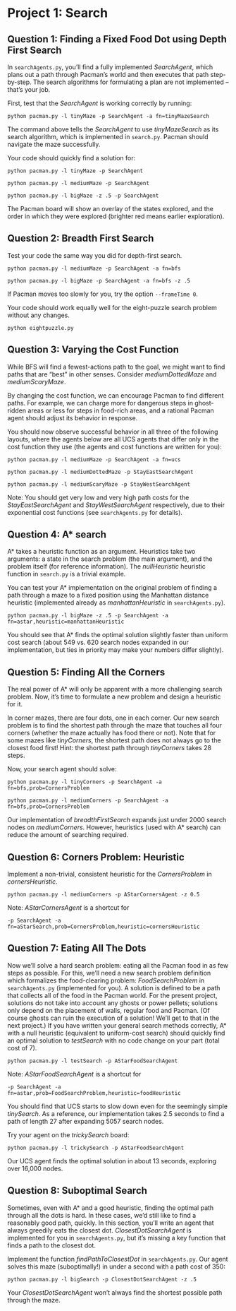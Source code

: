 # Project 1: Search

## Question 1: Finding a Fixed Food Dot using Depth First Search
In `searchAgents.py`, you’ll find a fully implemented _SearchAgent_, which plans out a path through Pacman’s world and then executes that path step-by-step. The search algorithms for formulating a plan are not implemented – that’s your job.

First, test that the _SearchAgent_ is working correctly by running:
```
python pacman.py -l tinyMaze -p SearchAgent -a fn=tinyMazeSearch
```
The command above tells the _SearchAgent_ to use _tinyMazeSearch_ as its search algorithm, which is implemented in `search.py`. Pacman should navigate the maze successfully.

Your code should quickly find a solution for:
```
python pacman.py -l tinyMaze -p SearchAgent
```
```
python pacman.py -l mediumMaze -p SearchAgent
```
```
python pacman.py -l bigMaze -z .5 -p SearchAgent
```
The Pacman board will show an overlay of the states explored, and the order in which they were explored (brighter red means earlier exploration).

## Question 2: Breadth First Search
Test your code the same way you did for depth-first search.
```
python pacman.py -l mediumMaze -p SearchAgent -a fn=bfs
```
```
python pacman.py -l bigMaze -p SearchAgent -a fn=bfs -z .5
```
 If Pacman moves too slowly for you, try the option `--frameTime 0`.
 
 Your code should work equally well for the eight-puzzle search problem without any changes.
 ```
 python eightpuzzle.py
 ```
 
## Question 3: Varying the Cost Function
 While BFS will find a fewest-actions path to the goal, we might want to find paths that are “best” in other senses. Consider _mediumDottedMaze_ and _mediumScaryMaze_.
 
 By changing the cost function, we can encourage Pacman to find different paths. For example, we can charge more for dangerous steps in ghost-ridden areas or less for steps in food-rich areas, and a rational Pacman agent should adjust its behavior in response.
 
 You should now observe successful behavior in all three of the following layouts, where the agents below are all UCS agents that differ only in the cost function they use (the agents and cost functions are written for you):
 ```
 python pacman.py -l mediumMaze -p SearchAgent -a fn=ucs
 ```
 ```
 python pacman.py -l mediumDottedMaze -p StayEastSearchAgent
 ```
 ```
 python pacman.py -l mediumScaryMaze -p StayWestSearchAgent
 ```
 Note: You should get very low and very high path costs for the _StayEastSearchAgent_ and _StayWestSearchAgent_ respectively, due to their exponential cost functions (see `searchAgents.py` for details).
 
## Question 4: A* search
 A* takes a heuristic function as an argument. Heuristics take two arguments: a state in the search problem (the main argument), and the problem itself (for reference information). The _nullHeuristic_ heuristic function in `search.py` is a trivial example.
 
 You can test your A* implementation on the original problem of finding a path through a maze to a fixed position using the Manhattan distance heuristic (implemented already as _manhattanHeuristic_ in `searchAgents.py`).
 ```
 python pacman.py -l bigMaze -z .5 -p SearchAgent -a fn=astar,heuristic=manhattanHeuristic
 ```
You should see that A* finds the optimal solution slightly faster than uniform cost search (about 549 vs. 620 search nodes expanded in our implementation, but ties in priority may make your numbers differ slightly).
 
## Question 5: Finding All the Corners
The real power of A* will only be apparent with a more challenging search problem. Now, it’s time to formulate a new problem and design a heuristic for it.
 
In corner mazes, there are four dots, one in each corner. Our new search problem is to find the shortest path through the maze that touches all four corners (whether the maze actually has food there or not). Note that for some mazes like _tinyCorners_, the shortest path does not always go to the closest food first! Hint: the shortest path through _tinyCorners_ takes 28 steps.
 
 Now, your search agent should solve:
 ```
 python pacman.py -l tinyCorners -p SearchAgent -a fn=bfs,prob=CornersProblem
 ```
 ```
 python pacman.py -l mediumCorners -p SearchAgent -a fn=bfs,prob=CornersProblem
 ```
 Our implementation of _breadthFirstSearch_ expands just under 2000 search nodes on _mediumCorners_. However, heuristics (used with A* search) can reduce the amount of searching required. 
 
## Question 6: Corners Problem: Heuristic
 Implement a non-trivial, consistent heuristic for the _CornersProblem_ in _cornersHeuristic_.
 ```
 python pacman.py -l mediumCorners -p AStarCornersAgent -z 0.5
 ```
 Note: _AStarCornersAgent_ is a shortcut for
 ```
 -p SearchAgent -a fn=aStarSearch,prob=CornersProblem,heuristic=cornersHeuristic
 ```
 
## Question 7: Eating All The Dots
 Now we’ll solve a hard search problem: eating all the Pacman food in as few steps as possible. For this, we’ll need a new search problem definition which formalizes the food-clearing problem: _FoodSearchProblem_ in `searchAgents.py` (implemented for you). A solution is defined to be a path that collects all of the food in the Pacman world. For the present project, solutions do not take into account any ghosts or power pellets; solutions only depend on the placement of walls, regular food and Pacman. (Of course ghosts can ruin the execution of a solution! We’ll get to that in the next project.) If you have written your general search methods correctly, A* with a null heuristic (equivalent to uniform-cost search) should quickly find an optimal solution to _testSearch_ with no code change on your part (total cost of 7).
 ```
 python pacman.py -l testSearch -p AStarFoodSearchAgent
 ```
 Note: _AStarFoodSearchAgent_ is a shortcut for
 ```
 -p SearchAgent -a fn=astar,prob=FoodSearchProblem,heuristic=foodHeuristic
 ```
 You should find that UCS starts to slow down even for the seemingly simple _tinySearch_. As a reference, our implementation takes 2.5 seconds to find a path of length 27 after expanding 5057 search nodes.
 
 Try your agent on the _trickySearch_ board:
 ```
 python pacman.py -l trickySearch -p AStarFoodSearchAgent
 ```
 Our UCS agent finds the optimal solution in about 13 seconds, exploring over 16,000 nodes.
 
## Question 8: Suboptimal Search
 Sometimes, even with A* and a good heuristic, finding the optimal path through all the dots is hard. In these cases, we’d still like to find a reasonably good path, quickly. In this section, you’ll write an agent that always greedily eats the closest dot. _ClosestDotSearchAgent_ is implemented for you in `searchAgents.py`, but it’s missing a key function that finds a path to the closest dot.
 
 Implement the function _findPathToClosestDot_ in `searchAgents.py`. Our agent solves this maze (suboptimally!) in under a second with a path cost of 350:
 ```
 python pacman.py -l bigSearch -p ClosestDotSearchAgent -z .5
 ```
 Your _ClosestDotSearchAgent_ won’t always find the shortest possible path through the maze.
 
